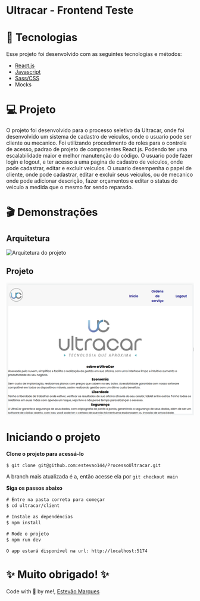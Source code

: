 # Ultracar - Frontend Teste

# 📁 Tecnologias #
Esse projeto foi desenvolvido com as seguintes tecnologias e métodos:

* <a href="https://reactjs.org/">React.js</a>
* <a href="https://www.typescriptlang.org/">Javascript</a>
* <a href="https://sass-lang.com/">Sass/CSS</a>
* Mocks

# 💻 Projeto #
O projeto foi desenvolvido para o processo seletivo da Ultracar, onde foi desenvolvido um sistema de cadastro de veiculos, onde o usuario pode ser cliente ou mecanico.
Foi utilizando procedimento de roles para o controle de acesso, padrao de projeto de componentes React.js. Podendo ter uma escalabilidade maior e melhor manutenção do código.
O usuario pode fazer login e logout, e ter acesso a uma pagina de cadastro de veiculos, onde pode cadastrar, editar e excluir veiculos.
O usuario desempenha o papel de cliente, onde pode cadastrar, editar e excluir seus veiculos, ou de mecanico onde pode adicionar descrição, fazer orçamentos e editar o status do veiculo a medida que o mesmo for sendo reparado.

# 🎬 Demonstrações

## Arquitetura
<img src="./arquiteturaUltracar.png" alt="Arquitetura do projeto" />

## Projeto
<img src="./home.png" alt="Home" />

# Iniciando o projeto #
**Clone o projeto para acessá-lo**
~~~
$ git clone git@github.com:estevao144/ProcessoUltracar.git
~~~
A branch mais atualizada é a, então acesse ela por `git checkout main`

**Siga os passos abaixo**
~~~
# Entre na pasta correta para começar
$ cd ultracar/client
~~~

~~~
# Instale as dependências
$ npm install
~~~

~~~
# Rode o projeto
$ npm run dev
~~~

~~~
O app estará disponível na url: http://localhost:5174
~~~
# ✨ Muito obrigado! ✨ #
Code with 💙 by me!, [Estevão Marques](https://www.linkedin.com/in/estevaomarqueso/)